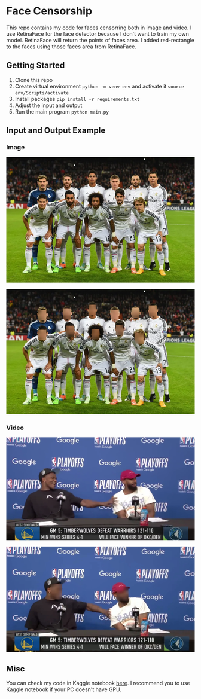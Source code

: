 # Face Censorship

This repo contains my code for faces censorring both in image and video. I use RetinaFace for the face detector because I don't want to train my own model. RetinaFace will return the points of faces area. I added red-rectangle to the faces using those faces area from RetinaFace.

## Getting Started

1. Clone this repo
2. Create virtual environment `python -m venv env` and activate it `source env/Scripts/activate`
3. Install packages `pip install -r requirements.txt`
4. Adjust the input and output
5. Run the main program `python main.py`

## Input and Output Example

### Image

![image input](./assets/image_input.png)

![image output](./assets/image_output.png)

### Video

![video input](./assets/video_input.png)

![video output](./assets/video_output.png)

## Misc

You can check my code in Kaggle notebook [here](https://www.kaggle.com/code/iqbalpahlevi/face-censorring). I recommend you to use Kaggle notebook if your PC doesn't have GPU.
